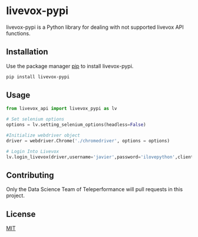 # livevox-pypi

livevox-pypi is a Python library for dealing with not supported livevox API functions.

## Installation

Use the package manager [pip](https://pip.pypa.io/en/stable/) to install livevox-pypi.

```bash
pip install livevox-pypi
```

## Usage

```python
from livevox_api import livevox_pypi as lv

# Set selenium options
options = lv.setting_selenium_options(headless=False)

#Initialize webdriver object
driver = webdriver.Chrome('./chromedriver', options = options)

# Login Into Livevox 
lv.login_livevox(driver,username='javier',password='ilovepython',client_code='Python_client')


```

## Contributing
Only the Data Science Team of Teleperformance will pull requests in this project.

## License
[MIT](https://choosealicense.com/licenses/mit/)